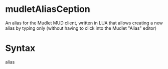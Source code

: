 # mudletAliasCeption
An alias for the Mudlet MUD client, written in LUA that allows creating a new alias by typing only (without having to click into the Mudlet "Alias" editor)

# Syntax
alias <myNewAliasName> <the string to send to the MUD when user types myNewAliasName>
  
